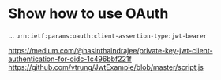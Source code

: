 # Show how to use OAuth

... `urn:ietf:params:oauth:client-assertion-type:jwt-bearer`

https://medium.com/@hasinthaindrajee/private-key-jwt-client-authentication-for-oidc-1c496bbf221f
https://github.com/vtrung/JwtExample/blob/master/script.js

